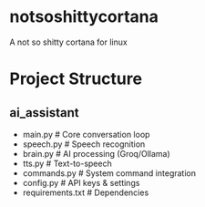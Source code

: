 # notsoshittycortana
A not so shitty cortana for linux
# Project Structure
## ai_assistant
  - main.py          # Core conversation loop
  - speech.py        # Speech recognition
  - brain.py         # AI processing (Groq/Ollama)
  - tts.py           # Text-to-speech
  - commands.py      # System command integration
  - config.py        # API keys & settings
  - requirements.txt # Dependencies
  
